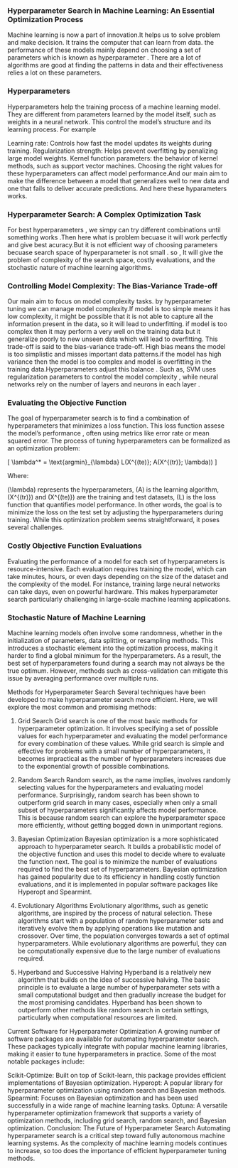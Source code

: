 ### Hyperparameter Search in Machine Learning: An Essential Optimization Process
Machine learning is now a part of innovation.It helps us to solve problem and make decision. It trains the computer that can learn from data. the performance of these models mainly depend on choosing a set of parameters which is known as hyperparameter . There are a lot of algorithms are good at finding the patterns in data and their effectiveness relies a lot on these parameters.

### Hyperparameters

Hyperparameters help the training process of a machine learning model. They are different from parameters learned by the model itself, such as weights in a neural network. This control the model’s structure and its learning process. For example

Learning rate: Controls how fast the model updates its weights during training.
Regularization strength: Helps prevent overfitting by penalizing large model weights.
Kernel function parameters: the behavior of kernel methods, such as support vector machines.
Choosing the right values for these hyperparameters can affect model performance.And our main aim to make the difference between a model that generalizes well to new data and one that fails to deliver accurate predictions. And here these hyparameters works.

### Hyperparameter Search: A Complex Optimization Task
For best hyperparameters , we simpy can try different combinations until something works .Then here what is problem becuase it will work perfectly and give best acuracy.But it is not efficient way of choosing parameters becuase search space of hyperparameter is not small . 
so , It will give the problem of  complexity of the search space, costly evaluations, and the stochastic nature of machine learning algorithms.

 ### Controlling Model Complexity: The Bias-Variance Trade-off
 
Our main aim to focus on model complexity tasks. by  hyperparameter tuning we can manage model complexity.If model is too simple means it has  low complexity, it might be possible that it is not able to  capture all the information present in the data, so it will lead to underfitting. 
if  model is too complex then it may perform a very well on the training data but it generalize poorly to new unseen data which will lead to overfitting. This trade-off is said  to the bias-variance trade-off.
High bias means  the model is too simplistic and misses important data patterns.if  the model has high variance then  the  model is too complex  and model is overfitting  in the training data.Hyperparameters  adjust this balance . Such as, SVM uses regularization parameters to control  the model complexity , while neural networks rely on the number of layers and neurons in each layer .

 ### Evaluating the Objective Function

The goal of hyperparameter search is to find a combination of hyperparameters that minimizes a loss function. This loss function assese the model’s performance , often using metrics like error rate or mean squared error. The process of tuning hyperparameters can be formalized as an optimization problem:

[ \lambda^* = \text{argmin}_{\lambda} L(X^{(te)}; A(X^{(tr)}; \lambda)) ]

Where:

(\lambda) represents the hyperparameters,
(A) is the learning algorithm,
(X^{(tr)}) and (X^{(te)}) are the training and test datasets,
(L) is the loss function that quantifies model performance.
In other words, the goal is to minimize the loss on the test set by adjusting the hyperparameters during training. While this optimization problem seems straightforward, it poses several challenges.

### Costly Objective Function Evaluations
Evaluating the performance of a model for each set of hyperparameters is resource-intensive. Each evaluation requires training the model, which can take minutes, hours, or even days depending on the size of the dataset and the complexity of the model. For instance, training large neural networks can take days, even on powerful hardware. This makes hyperparameter search particularly challenging in large-scale machine learning applications.

### Stochastic Nature of Machine Learning
Machine learning models often involve some randomness, whether in the initialization of parameters, data splitting, or resampling methods. This introduces a stochastic element into the optimization process, making it harder to find a global minimum for the hyperparameters. As a result, the best set of hyperparameters found during a search may not always be the true optimum. However, methods such as cross-validation can mitigate this issue by averaging performance over multiple runs.

Methods for Hyperparameter Search
Several techniques have been developed to make hyperparameter search more efficient. Here, we will explore the most common and promising methods:

1. Grid Search
Grid search is one of the most basic methods for hyperparameter optimization. It involves specifying a set of possible values for each hyperparameter and evaluating the model performance for every combination of these values. While grid search is simple and effective for problems with a small number of hyperparameters, it becomes impractical as the number of hyperparameters increases due to the exponential growth of possible combinations.

2. Random Search
Random search, as the name implies, involves randomly selecting values for the hyperparameters and evaluating model performance. Surprisingly, random search has been shown to outperform grid search in many cases, especially when only a small subset of hyperparameters significantly affects model performance. This is because random search can explore the hyperparameter space more efficiently, without getting bogged down in unimportant regions.

3. Bayesian Optimization
Bayesian optimization is a more sophisticated approach to hyperparameter search. It builds a probabilistic model of the objective function and uses this model to decide where to evaluate the function next. The goal is to minimize the number of evaluations required to find the best set of hyperparameters. Bayesian optimization has gained popularity due to its efficiency in handling costly function evaluations, and it is implemented in popular software packages like Hyperopt and Spearmint.

4. Evolutionary Algorithms
Evolutionary algorithms, such as genetic algorithms, are inspired by the process of natural selection. These algorithms start with a population of random hyperparameter sets and iteratively evolve them by applying operations like mutation and crossover. Over time, the population converges towards a set of optimal hyperparameters. While evolutionary algorithms are powerful, they can be computationally expensive due to the large number of evaluations required.

5. Hyperband and Successive Halving
Hyperband is a relatively new algorithm that builds on the idea of successive halving. The basic principle is to evaluate a large number of hyperparameter sets with a small computational budget and then gradually increase the budget for the most promising candidates. Hyperband has been shown to outperform other methods like random search in certain settings, particularly when computational resources are limited.

Current Software for Hyperparameter Optimization
A growing number of software packages are available for automating hyperparameter search. These packages typically integrate with popular machine learning libraries, making it easier to tune hyperparameters in practice. Some of the most notable packages include:

Scikit-Optimize: Built on top of Scikit-learn, this package provides efficient implementations of Bayesian optimization.
Hyperopt: A popular library for hyperparameter optimization using random search and Bayesian methods.
Spearmint: Focuses on Bayesian optimization and has been used successfully in a wide range of machine learning tasks.
Optuna: A versatile hyperparameter optimization framework that supports a variety of optimization methods, including grid search, random search, and Bayesian optimization.
Conclusion: The Future of Hyperparameter Search
Automating hyperparameter search is a critical step toward fully autonomous machine learning systems. As the complexity of machine learning models continues to increase, so too does the importance of efficient hyperparameter tuning methods.
